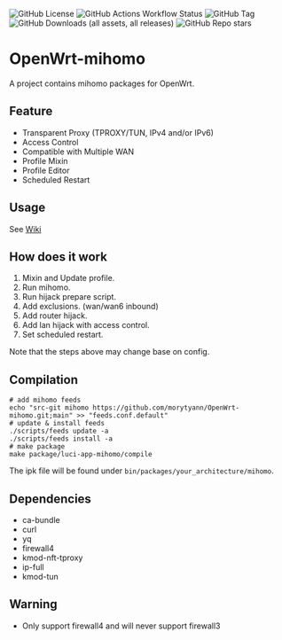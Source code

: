 ![GitHub License](https://img.shields.io/github/license/morytyann/OpenWrt-mihomo?style=for-the-badge) ![GitHub Actions Workflow Status](https://img.shields.io/github/actions/workflow/status/morytyann/OpenWrt-mihomo/release.yml?style=for-the-badge&label=release) ![GitHub Tag](https://img.shields.io/github/v/tag/morytyann/OpenWrt-mihomo?style=for-the-badge) ![GitHub Downloads (all assets, all releases)](https://img.shields.io/github/downloads/morytyann/OpenWrt-mihomo/total?style=for-the-badge) ![GitHub Repo stars](https://img.shields.io/github/stars/morytyann/OpenWrt-mihomo?style=for-the-badge)

# OpenWrt-mihomo

A project contains mihomo packages for OpenWrt.

## Feature
 - Transparent Proxy (TPROXY/TUN, IPv4 and/or IPv6)
 - Access Control
 - Compatible with Multiple WAN
 - Profile Mixin
 - Profile Editor
 - Scheduled Restart

## Usage

See [Wiki](https://github.com/morytyann/OpenWrt-mihomo/wiki)

## How does it work

1. Mixin and Update profile.
2. Run mihomo.
3. Run hijack prepare script.
4. Add exclusions. (wan/wan6 inbound)
5. Add router hijack.
6. Add lan hijack with access control.
7. Set scheduled restart.

Note that the steps above may change base on config.

## Compilation

```shell
# add mihomo feeds
echo "src-git mihomo https://github.com/morytyann/OpenWrt-mihomo.git;main" >> "feeds.conf.default"
# update & install feeds
./scripts/feeds update -a
./scripts/feeds install -a
# make package
make package/luci-app-mihomo/compile
```
The ipk file will be found under `bin/packages/your_architecture/mihomo`.

## Dependencies

- ca-bundle
- curl
- yq
- firewall4
- kmod-nft-tproxy
- ip-full
- kmod-tun

## Warning

- Only support firewall4 and will never support firewall3
